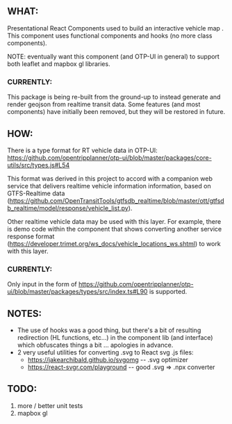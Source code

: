 ## WHAT:

Presentational React Components used to build an interactive vehicle map .
This component uses functional components and hooks (no more class components).

NOTE: eventually want this component (and OTP-UI in general) to support both leaflet and
mapbox gl libraries.

### CURRENTLY:

This package is being re-built from the ground-up to instead generate and render geojson from realtime transit data. Some features (and most components) have initially been removed, but they will be restored in future.

## HOW:

There is a type format for RT vehicle data in OTP-UI:
https://github.com/opentripplanner/otp-ui/blob/master/packages/core-utils/src/types.js#L54

This format was derived in this project to accord with a companion web service that delivers
realtime vehicle information information, based on GTFS-Realtime data
(https://github.com/OpenTransitTools/gtfsdb_realtime/blob/master/ott/gtfsdb_realtime/model/response/vehicle_list.py).

Other realtime vehicle data may be used with this layer. For example, there is demo code within the component that
shows converting another service response format (https://developer.trimet.org/ws_docs/vehicle_locations_ws.shtml)
to work with this layer.

### CURRENTLY:

Only input in the form of https://github.com/opentripplanner/otp-ui/blob/master/packages/types/src/index.ts#L90 is supported.

## NOTES:

- The use of hooks was a good thing, but there's a bit of resulting redirection (HL functions, etc...)
  in the component lib (and interface) which obfuscates things a bit ... apologies in advance.
- 2 very useful utilities for converting .svg to React svg .js files:
  - https://jakearchibald.github.io/svgomg -- .svg optimizer
  - https://react-svgr.com/playground -- good .svg => .npx converter

## TODO:

1.  more / better unit tests
2.  mapbox gl
